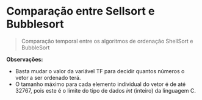 # Comparação entre Sellsort e Bubblesort
> Comparação temporal entre os algoritmos de ordenação ShellSort e BubbleSort

__Observações:__
- Basta mudar o valor da variável TF para decidir quantos números o vetor a ser ordenado terá.
- O tamanho máximo para cada elemento individual do vetor é de até 32767, pois este é o limite do tipo de dados _int_ (inteiro) da linguagem C.
